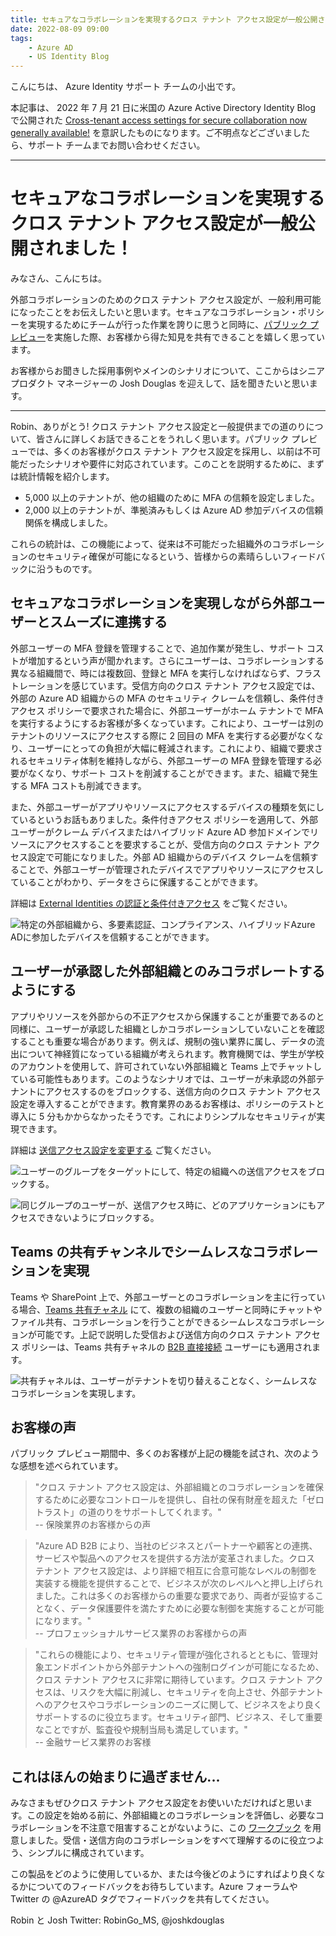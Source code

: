 ```yaml
---
title: セキュアなコラボレーションを実現するクロス テナント アクセス設定が一般公開されました！
date: 2022-08-09 09:00
tags:
    - Azure AD
    - US Identity Blog
---
```


こんにちは、 Azure Identity サポート チームの小出です。

本記事は、 2022 年 7 月 21 日に米国の Azure Active Directory Identity Blog で公開された [Cross-tenant access settings for secure collaboration now generally available!](https://techcommunity.microsoft.com/t5/microsoft-entra-azure-ad-blog/cross-tenant-access-settings-for-secure-collaboration-now/ba-p/3575844) を意訳したものになります。ご不明点などございましたら、サポート チームまでお問い合わせください。

---

# セキュアなコラボレーションを実現するクロス テナント アクセス設定が一般公開されました！


みなさん、こんにちは。 

外部コラボレーションのためのクロス テナント アクセス設定が、一般利用可能になったことをお伝えしたいと思います。セキュアなコラボレーション・ポリシーを実現するためにチームが行った作業を誇りに思うと同時に、[パブリック プレビュー](https://techcommunity.microsoft.com/t5/microsoft-entra-azure-ad-blog/collaborate-more-securely-with-new-cross-tenant-access-settings/ba-p/2147077)を実施した際、お客様から得た知見を共有できることを嬉しく思っています。

お客様からお聞きした採用事例やメインのシナリオについて、ここからはシニア プロダクト マネージャーの Josh Douglas を迎えして、話を聞きたいと思います。

----

Robin、ありがとう! クロス テナント アクセス設定と一般提供までの道のりについて、皆さんに詳しくお話できることをうれしく思います。パブリック プレビューでは、多くのお客様がクロス テナント アクセス設定を採用し、以前は不可能だったシナリオや要件に対応されています。このことを説明するために、まずは統計情報を紹介します。

- 5,000 以上のテナントが、他の組織のために MFA の信頼を設定しました。
- 2,000 以上のテナントが、準拠済みもしくは Azure AD 参加デバイスの信頼関係を構成しました。

これらの統計は、この機能によって、従来は不可能だった組織外のコラボレーションのセキュリティ確保が可能になるという、皆様からの素晴らしいフィードバックに沿うものです。

## セキュアなコラボレーションを実現しながら外部ユーザーとスムーズに連携する

外部ユーザーの MFA 登録を管理することで、追加作業が発生し、サポート コストが増加するという声が聞かれます。さらにユーザーは、コラボレーションする異なる組織間で、時には複数回、登録と MFA を実行しなければならず、フラストレーションを感じています。受信方向のクロス テナント アクセス設定では、外部の Azure AD 組織からの MFA のセキュリティ クレームを信頼し、条件付きアクセス ポリシーで要求された場合に、外部ユーザーがホーム テナントで MFA を実行するようにするお客様が多くなっています。これにより、ユーザーは別のテナントのリソースにアクセスする際に 2 回目の MFA を実行する必要がなくなり、ユーザーにとっての負担が大幅に軽減されます。これにより、組織で要求されるセキュリティ体制を維持しながら、外部ユーザーの MFA 登録を管理する必要がなくなり、サポート コストを削減することができます。また、組織で発生する MFA コストも削減できます。

また、外部ユーザーがアプリやリソースにアクセスするデバイスの種類を気にしているというお話もありました。条件付きアクセス ポリシーを適用して、外部ユーザーがクレーム デバイスまたはハイブリッド Azure AD 参加ドメインでリソースにアクセスすることを要求することが、受信方向のクロス テナント アクセス設定で可能になりました。外部 AD 組織からのデバイス クレームを信頼することで、外部ユーザーが管理されたデバイスでアプリやリソースにアクセスしていることがわかり、データをさらに保護することができます。 

詳細は [External Identities の認証と条件付きアクセス](https://docs.microsoft.com/ja-jp/azure/active-directory/external-identities/authentication-conditional-access) をご覧ください。

![特定の外部組織から、多要素認証、コンプライアンス、ハイブリッドAzure ADに参加したデバイスを信頼することができます。](./cross-tenant-access-setting-ga/cross-tenant-access-setting-ga1.png)

## ユーザーが承認した外部組織とのみコラボレートするようにする 

アプリやリソースを外部からの不正アクセスから保護することが重要であるのと同様に、ユーザーが承認した組織としかコラボレーションしていないことを確認することも重要な場合があります。例えば、規制の強い業界に属し、データの流出について神経質になっている組織が考えられます。教育機関では、学生が学校のアカウントを使用して、許可されていない外部組織と Teams 上でチャットしている可能性もあります。このようなシナリオでは、ユーザーが未承認の外部テナントにアクセスするのをブロックする、送信方向のクロス テナント アクセス設定を導入することができます。教育業界のあるお客様は、ポリシーのテストと導入に 5 分もかからなかったそうです。これによりシンプルなセキュリティが実現できます。

詳細は [送信アクセス設定を変更する](https://docs.microsoft.com/ja-jp/azure/active-directory/external-identities/cross-tenant-access-settings-b2b-collaboration#modify-outbound-access-settings) ご覧ください。

![ユーザーのグループをターゲットにして、特定の組織への送信アクセスをブロックする。](./cross-tenant-access-setting-ga/cross-tenant-access-setting-ga2.png)

![同じグループのユーザーが、送信アクセス時に、どのアプリケーションにもアクセスできないようにブロックする。](./cross-tenant-access-setting-ga/cross-tenant-access-setting-ga3.png)

## Teams の共有チャンネルでシームレスなコラボレーションを実現 

Teams や SharePoint 上で、外部ユーザーとのコラボレーションを主に行っている場合、[Teams 共有チャネル](https://docs.microsoft.com/ja-jp/MicrosoftTeams/shared-channels) にて、複数の組織のユーザーと同時にチャットやファイル共有、コラボレーションを行うことができるシームレスなコラボレーションが可能です。上記で説明した受信および送信方向のクロス テナント アクセス ポリシーは、Teams 共有チャネルの [B2B 直接接続](https://docs.microsoft.com/ja-jp/azure/active-directory/external-identities/b2b-direct-connect-overview) ユーザーにも適用されます。 

![共有チャネルは、ユーザーがテナントを切り替えることなく、シームレスなコラボレーションを実現します。](./cross-tenant-access-setting-ga/cross-tenant-access-setting-ga4.png)

## お客様の声

パブリック プレビュー期間中、多くのお客様が上記の機能を試され、次のような感想を述べられています。 

> "クロス テナント アクセス設定は、外部組織とのコラボレーションを確保するために必要なコントロールを提供し、自社の保有財産を超えた「ゼロ トラスト」の道のりをサポートしてくれます。"  
> -- 保険業界のお客様からの声

> "Azure AD B2B により、当社のビジネスとパートナーや顧客との連携、サービスや製品へのアクセスを提供する方法が変革されました。クロス テナント アクセス設定は、より詳細で相互に合意可能なレベルの制御を実装する機能を提供することで、ビジネスが次のレベルへと押し上げられました。これは多くのお客様からの重要な要求であり、両者が妥協することなく、データ保護要件を満たすために必要な制御を実施することが可能になります。"  
> -- プロフェッショナルサービス業界のお客様からの声

> "これらの機能により、セキュリティ管理が強化されるとともに、管理対象エンドポイントから外部テナントへの強制ログインが可能になるため、クロス テナント アクセスに非常に期待しています。クロス テナント アクセスは、リスクを大幅に削減し、セキュリティを向上させ、外部テナントへのアクセスやコラボレーションのニーズに関して、ビジネスをより良くサポートするのに役立ちます。セキュリティ部門、ビジネス、そして重要なことですが、監査役や規制当局も満足しています。"  
> -- 金融サービス業界のお客様 

## これはほんの始まりに過ぎません... 

みなさまもぜひクロス テナント アクセス設定をお使いいただければと思います。この設定を始める前に、外部組織とのコラボレーションを評価し、必要なコラボレーションを不注意で阻害することがないように、この [ワークブック](https://docs.microsoft.com/ja-jp/azure/active-directory/reports-monitoring/workbook-cross-tenant-access-activity) を用意しました。受信・送信方向のコラボレーションをすべて理解するのに役立つよう、シンプルに構成されています。
 
この製品をどのように使用しているか、または今後どのようにすればより良くなるかについてのフィードバックをお待ちしています。Azure フォーラムや Twitter の @AzureAD タグでフィードバックを共有してください。 

Robin と Josh
Twitter: RobinGo_MS, @joshkdouglas
